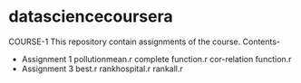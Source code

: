 # datasciencecoursera
COURSE-1
This repository contain assignments of the course. 
Contents-
- Assignment 1 
  pollutionmean.r
  complete function.r
  cor-relation function.r
- Assignment 3
  best.r
  rankhospital.r
  rankall.r
